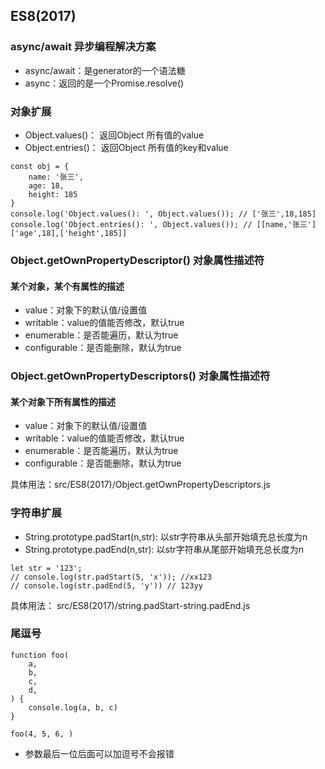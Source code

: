 ## ES8(2017)
### async/await 异步编程解决方案

- async/await：是generator的一个语法糖
- async：返回的是一个Promise.resolve()

### 对象扩展
- Object.values()： 返回Object 所有值的value
- Object.entries()： 返回Object 所有值的key和value
```
const obj = {
    name: '张三',
    age: 18,
    height: 185
}
console.log('Object.values(): ', Object.values()); // ['张三',18,185]
console.log('Object.entries(): ', Object.values()); // [[name,'张三']['age',18],['height',185]]
```
### Object.getOwnPropertyDescriptor() 对象属性描述符
#### 某个对象，某个有属性的描述
- value：对象下的默认值/设置值
- writable：value的值能否修改，默认true
- enumerable：是否能遍历，默认为true
- configurable：是否能删除，默认为true

### Object.getOwnPropertyDescriptors() 对象属性描述符
#### 某个对象下所有属性的描述
- value：对象下的默认值/设置值
- writable：value的值能否修改，默认true
- enumerable：是否能遍历，默认为true
- configurable：是否能删除，默认为true

具体用法：src/ES8(2017)/Object.getOwnPropertyDescriptors.js

### 字符串扩展
- String.prototype.padStart(n,str): 以str字符串从头部开始填充总长度为n
- String.prototype.padEnd(n,str): 以str字符串从尾部开始填充总长度为n

```
let str = '123';
// console.log(str.padStart(5, 'x')); //xx123 
// console.log(str.padEnd(5, 'y')) // 123yy
```

具体用法： src/ES8(2017)/string.padStart-string.padEnd.js

### 尾逗号
```
function foo(
    a, 
    b, 
    c,
    d,
) {
    console.log(a, b, c)
}

foo(4, 5, 6, )
```
- 参数最后一位后面可以加逗号不会报错